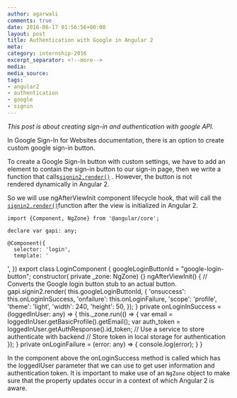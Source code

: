 ```yaml
---
author: agarwali
comments: true
date: 2016-06-17 01:56:56+00:00
layout: post
title: Authentication with Google in Angular 2
meta:
category: internship-2016
excerpt_separator: <!--more-->
media:
media_source:
tags:
- angular2
- authentication
- google
- signin
---
```



_This post is about creating sign-in and authentication with google API._

In Google Sign-In for Websites documentation, there is an option to create custom google sign-in button.

<!--more-->

To create a Google Sign-In button with custom settings, we have to add an element to contain the sign-in button to our sign-in page, then we write a function that calls[`signin2.render()`](https://developers.google.com/identity/sign-in/web/reference#gapi.signin2.render) . However, the button is not rendered dynamically in Angular 2.

So we will use ngAfterViewInit component lifecycle hook, that will call the [`signin2.render()`](https://developers.google.com/identity/sign-in/web/reference#gapi.signin2.render)function after the view is initialized in Angular 2.


    import {Component, NgZone} from '@angular/core';

    declare var gapi: any;

    @Component({
      selector: 'login',
      template: '





', }) export class LoginComponent { googleLoginButtonId = "google-login-button"; constructor( private _zone: NgZone) {} ngAfterViewInit() { // Converts the Google login button stub to an actual button. gapi.signin2.render( this.googleLoginButtonId, { 'onsuccess': this.onLoginInSuccess, 'onfailure': this.onLoginFailure, 'scope': 'profile', 'theme': 'light', 'width': 240, 'height': 50, }); } private onLoginInSuccess = (loggedInUser: any) => { this._zone.run(() => { var email = loggedInUser.getBasicProfile().getEmail(); var auth_token = loggedInUser.getAuthResponse().id_token; // Use a service to store authenticate with backend // Store token in local storage for authentication }); } private onLoginFailure = (error: any) => { console.log(error); } }

In the component above the onLoginSuccess method is called which has the loggedIUser parameter that we can use to get user information and authentication token. It is important to make use of an `NgZone` object to make sure that the property updates occur in a context of which Angular 2 is aware.
